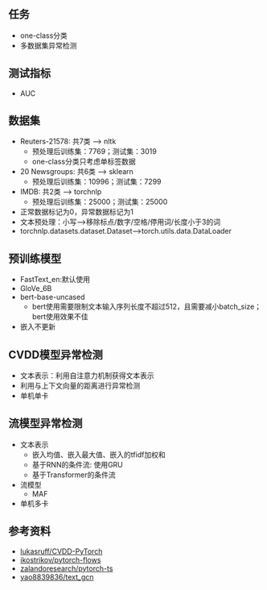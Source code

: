 ## 任务
- one-class分类
- 多数据集异常检测

## 测试指标
- AUC

## 数据集
- Reuters-21578: 共7类 --> nltk
    - 预处理后训练集：7769；测试集：3019
    - one-class分类只考虑单标签数据
- 20 Newsgroups: 共6类 --> sklearn
    - 预处理后训练集：10996；测试集：7299
- IMDB: 共2类 --> torchnlp
    - 预处理后训练集：25000；测试集：25000
- 正常数据标记为0，异常数据标记为1
- 文本预处理：小写-->移除标点/数字/空格/停用词/长度小于3的词
- torchnlp.datasets.dataset.Dataset-->torch.utils.data.DataLoader

## 预训练模型
- FastText_en:默认使用
- GloVe_6B
- bert-base-uncased
    - bert使用需要限制文本输入序列长度不超过512，且需要减小batch_size；bert使用效果不佳
- 嵌入不更新

## CVDD模型异常检测
- 文本表示：利用自注意力机制获得文本表示
- 利用与上下文向量的距离进行异常检测
- 单机单卡

## 流模型异常检测
- 文本表示
    - 嵌入均值、嵌入最大值、嵌入的tfidf加权和
    - 基于RNN的条件流: 使用GRU
    - 基于Transformer的条件流
- 流模型
    - MAF
- 单机多卡



## 参考资料
- [lukasruff/CVDD-PyTorch](https://github.com/lukasruff/CVDD-PyTorch)
- [ikostrikov/pytorch-flows](https://github.com/ikostrikov/pytorch-flows)
- [zalandoresearch/pytorch-ts](https://github.com/zalandoresearch/pytorch-ts)
- [yao8839836/text_gcn](https://github.com/yao8839836/text_gcn)